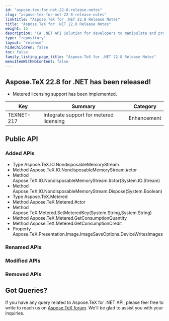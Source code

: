 ```yaml
---
id: "aspose-tex-for-net-22-8-release-notes"
slug: "aspose-tex-for-net-22-8-release-notes"
linktitle: "Aspose.TeX for .NET 22.8 Release Notes"
title: "Aspose.TeX for .NET 22.8 Release Notes"
weight: 15
description: "C# .NET API Solution for developers to manipulate and process TeX and LaTeX files. Release Notes of Aspose.TeX API solution for .NET | Release 2022.08"
type: "repository"
layout: "release"
hideChildren: false
toc: false
family_listing_page_title: "Aspose.TeX for .NET 22.8 Release Notes"
menuItemWithNoContent: false
---
```


## Aspose.TeX 22.8 for .NET has been released!

 * Metered licensing support has been implemented.

| Key | Summary | Category |
|---|---|---|
| TEXNET-217 | Integrate support for metered licensing | Enhancement |

## Public API
### Added APIs
 * Type Aspose.TeX.IO.NondisposableMemoryStream
 * Method Aspose.TeX.IO.NondisposableMemoryStream.#ctor
 * Method Aspose.TeX.IO.NondisposableMemoryStream.#ctor(System.IO.Stream)
 * Method Aspose.TeX.IO.NondisposableMemoryStream.Dispose(System.Boolean)
 * Type Aspose.TeX.Metered
 * Method Aspose.TeX.Metered.#ctor
 * Method Aspose.TeX.Metered.SetMeteredKey(System.String,System.String)
 * Method Aspose.TeX.Metered.GetConsumptionQuantity
 * Method Aspose.TeX.Metered.GetConsumptionCredit
 * Property Aspose.TeX.Presentation.Image.ImageSaveOptions.DeviceWritesImages

### Renamed APIs

### Modified APIs

### Removed APIs
## Got Queries?
If you have any query related to Aspose.TeX for .NET API, please feel free to write to reach us on [Aspose.TeX forum](https://forum.aspose.com/c/tex/). We'll be glad to assist you with your inquiries.
